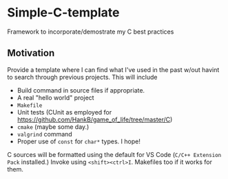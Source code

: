 # Simple-C-template

Framework to incorporate/demostrate my C best practices

## Motivation

Provide a template where I can find what I've used in the past w/out havint to search through previous projects. This will include

* Build command in source files if appropriate.
* A real "hello world" project
*  `Makefile`
* Unit tests (CUnit as employed for <https://github.com/HankB/game_of_life/tree/master/C>)
* `cmake` (maybe some day.)
* `valgrind` command
* Proper use of `const` for `char*` types. I hope!

C sources will be formatted using the default for VS Code (`C/C++ Extension Pack` installed.) Invoke using `<shift><ctrl>I`. Makefiles too if it works for them.
